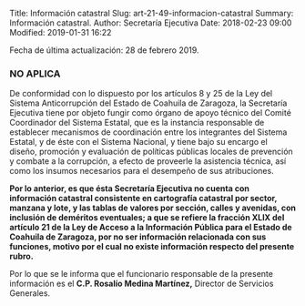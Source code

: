 Title: Información catastral
Slug: art-21-49-informacion-catastral
Summary: Información catastral.
Author: Secretaría Ejecutiva
Date: 2018-02-23 09:00
Modified: 2019-01-31 16:22


Fecha de última actualización: 28 de febrero 2019.

### NO APLICA

De conformidad con lo dispuesto por los artículos 8 y 25 de la Ley del Sistema Anticorrupción del Estado de Coahuila de Zaragoza, la Secretaría Ejecutiva tiene por objeto fungir como órgano de apoyo técnico del Comité Coordinador del Sistema Estatal, que es la instancia responsable de establecer mecanismos de coordinación entre los integrantes del Sistema Estatal, y de éste con el Sistema Nacional, y tiene bajo su encargo el diseño, promoción y evaluación de políticas públicas locales de prevención y combate a la corrupción, a efecto de proveerle la asistencia técnica, así como los insumos necesarios para el desempeño de sus atribuciones.

**Por lo anterior, es que ésta Secretaría Ejecutiva no cuenta con información catastral consistente en cartografía catastral por sector, manzana y lote, y las tablas de valores por sección, calles y avenidas, con inclusión de deméritos eventuales; a que se refiere la fracción XLIX del artículo 21 de la Ley de Acceso a la Información Pública para el Estado de Coahuila de Zaragoza, por no ser información relacionada con sus funciones, motivo por el cual no existe información respecto del presente rubro.**

Por lo que se le informa que el funcionario responsable de la presente información es el **C.P. Rosalío Medina Martínez,** Director de Servicios Generales.
